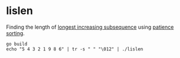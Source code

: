 # lislen

Finding the length of [longest increasing subsequence](https://en.wikipedia.org/wiki/Longest_increasing_subsequence) using [patience sorting](https://en.wikipedia.org/wiki/Patience_sorting).

```
go build
echo "5 4 3 2 1 9 8 6" | tr -s " " "\012" | ./lislen
```

